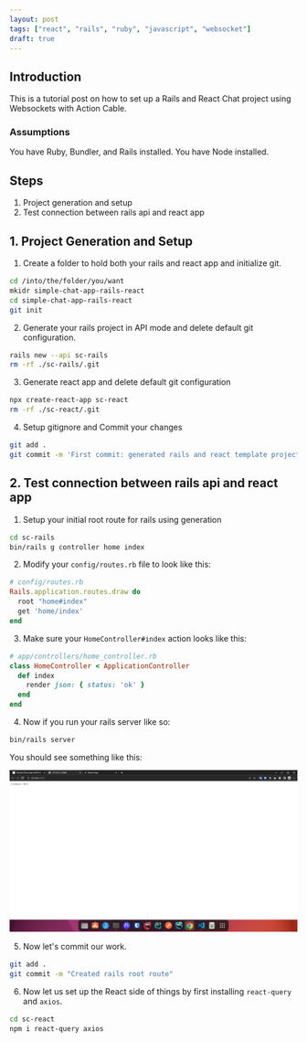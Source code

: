 ```yaml
---
layout: post
tags: ["react", "rails", "ruby", "javascript", "websocket"]
draft: true
---
```


## Introduction

This is a tutorial post on how to set up a Rails and React Chat project using Websockets with Action Cable.
### Assumptions
You have Ruby, Bundler, and Rails installed.
You have Node installed.

## Steps

1. Project generation and setup
2. Test connection between rails api and react app

## 1. Project Generation and Setup

1) Create a folder to hold both your rails and react app and initialize git.
```bash
cd /into/the/folder/you/want
mkidr simple-chat-app-rails-react
cd simple-chat-app-rails-react
git init
```

2) Generate your rails project in API mode and delete default git configuration.
```bash
rails new --api sc-rails
rm -rf ./sc-rails/.git
```

3) Generate react app and delete default git configuration
```bash
npx create-react-app sc-react
rm -rf ./sc-react/.git
```

4) Setup gitignore and Commit your changes
```bash
git add .
git commit -m 'First commit: generated rails and react template projects'
```

## 2. Test connection between rails api and react app

1) Setup your initial root route for rails using generation
```bash
cd sc-rails
bin/rails g controller home index
```

2) Modify your `config/routes.rb` file to look like this:
```ruby
# config/routes.rb
Rails.application.routes.draw do
  root "home#index"
  get 'home/index'
end
```

3) Make sure your `HomeController#index` action looks like this:

```ruby
# app/controllers/home_controller.rb
class HomeController < ApplicationController
  def index
    render json: { status: 'ok' }
  end
end
```

4) Now if you run your rails server like so:

```bash
bin/rails server
```

You should see something like this:

![Rails status okay home page](/assets/images/simple-chat-react-rails/status_ok_homepage.png)

5) Now let's commit our work.
```bash
git add .
git commit -m "Created rails root route"
```

6) Now let us set up the React side of things by first installing `react-query` and `axios`.

```bash
cd sc-react
npm i react-query axios
```
